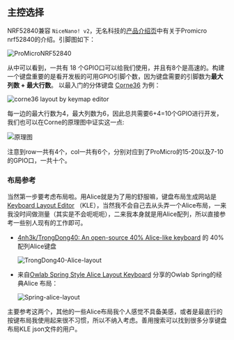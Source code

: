 ## 主控选择

NRF52840兼容 `NiceNano! v2`，无名科技的[产品介绍页](https://www.nologo.tech/product/otherboard/NRF52840.html#产品参数)中有关于Promicro nrf52840的介绍。引脚图如下：

![ProMicroNRF52840](https://www.nologo.tech/assets/img/other/NRF52840/ProMicroNRF52840Foot.jpg)

从中可以看到，一共有 18 个GPIO口可以给我们使用，并且有8个是高速的。构建一个键盘重要的是看开发板的可用GPIO引脚个数，因为键盘需要的引脚数为**最大列数 + 最大行数**。 以最入门的分体键盘 [Corne36](https://github.com/foostan/crkbd) 为例：

![corne36 layout by keymap editor](https://s2.loli.net/2025/04/05/3fjoSJbap6eNGKv.png)

每一边的最大行数为4，最大列数为6，因此总共需要6+4=10个GPIO进行开发，我们也可以在Corne的原理图中证实这一点:

![原理图](https://pic1.imgdb.cn/item/67f1eabe0ba3d5a1d7ee291c.png)

注意到row一共有4个，col一共有6个，分别对应到了ProMicro的15-20以及7-10的GPIO口，一共十个。

### 布局参考

当然第一步要考虑布局啦。用Alice就是为了用的舒服嘛，键盘布局生成网站是 [Keyboard Layout Editor](https://www.keyboard-layout-editor.com/#/) （KLE），当然我不会自己去从头弄一个Alice布局，一来我没时间做测量（其实是不会呃呃呃），二来我本身就是用Alice配列，所以直接参考一些别人现有的工作即可。

- [4nh3k/TrongDong40: An open-source 40% Alice-like keyboard](https://github.com/4nh3k/TrongDong40) 的 40%配列Alice键盘

  ![TrongDong40-Alice-layout](https://s2.loli.net/2025/04/05/RaK3WpDw4Z2ul8X.png)

- 来自[Owlab Spring Style Alice Layout Keyboard](https://gist.github.com/twelvehouse/2a733f2ac6324826e8862a4405cd2b82) 分享的Owlab Spring的经典Alice 布局：

  ![Spring-alice-layout](https://s2.loli.net/2025/04/05/QTrRs2EiZFGCKHq.png)

主要参考这两个，其他的一些Alice布局我个人感觉不具备美感，或者是最底行的按键布局我使用起来很不习惯，所以不纳入考虑。善用搜索可以找到很多分享键盘布局KLE json文件的用户。